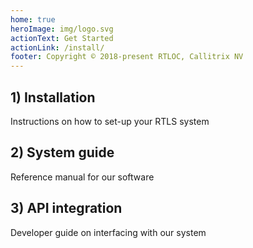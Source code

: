 ```yaml
---
home: true
heroImage: img/logo.svg
actionText: Get Started
actionLink: /install/
footer: Copyright © 2018-present RTLOC, Callitrix NV
---
```


<div class="features">
  <div class="feature">
    <router-link to="/install"><h2>1) Installation</h2></router-link>
    <p>Instructions on how to set-up your RTLS system</p>
  </div>
  <div class="feature">
    <router-link to="/guide"><h2>2) System guide</h2></router-link>
    <p>Reference manual for our software</p>
  </div>
  <div class="feature">
    <router-link to="/api"><h2>3) API integration</h2></router-link>
    <p>Developer guide on interfacing with our system</p>
  </div>
</div>
